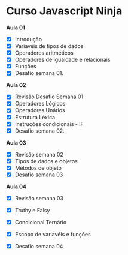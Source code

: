 # Curso Javascript Ninja

**Aula 01**
- [x] Introdução
- [x] Variavéis de tipos de dados
- [x] Operadores aritméticos
- [x] Operadores de igualdade e relacionais
- [x] Funções 
- [x] Desafio semana 01.

**Aula 02**
- [x] Revisão Desafio Semana 01
- [x] Operadores Lógicos
- [x] Operadores Unários
- [x] Estrutura Léxica
- [x] Instruções condicionais - IF 
- [x] Desafio semana 02.

**Aula 03**

- [X] Revisão semana 02
- [X] Tipos de dados e objetos
- [X] Métodos de objeto
- [X] Desafio semana 03

**Aula 04**

- [X] Revisão semana 03
- [X] Truthy e Falsy
- [X] Condicional Ternário
- [X] Escopo de variavéis e funções
- [X] Desafio semana 04


